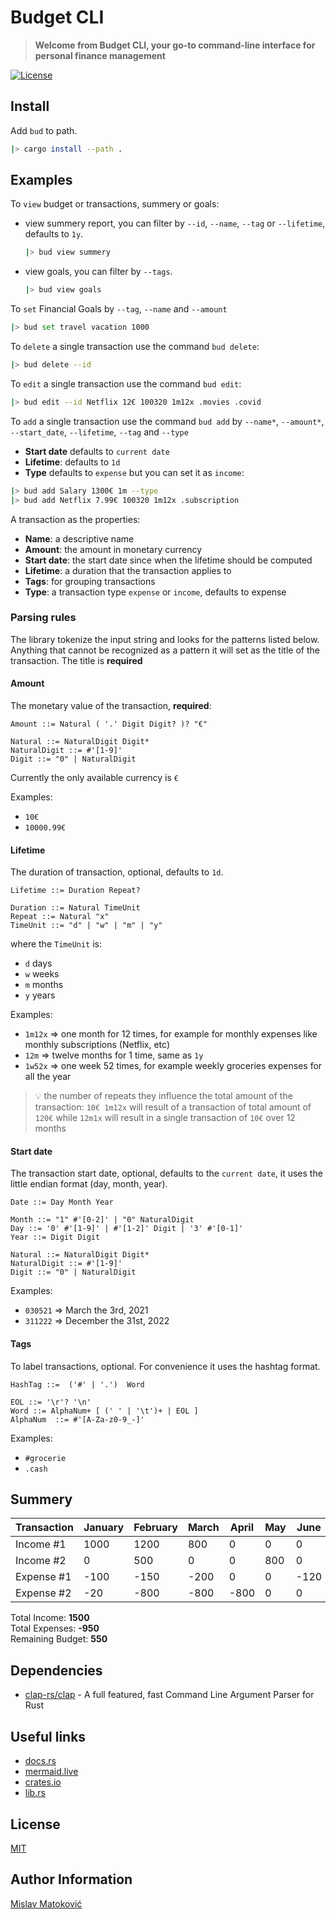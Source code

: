 # Budget CLI

> **Welcome from Budget CLI, your go-to command-line interface for personal finance management**

[![License](https://img.shields.io/badge/license-MIT-blue?style=flat-square)](LICENSE-MIT)

## Install

Add `bud` to path.

```Bash
|> cargo install --path .
```

## Examples

To `view` budget or transactions, summery or goals:

* view summery report, you can filter by `--id`, `--name`, `--tag` or `--lifetime`, defaults to `1y`.

    ```Bash
    |> bud view summery
    ```

* view goals, you can filter by `--tags`.

    ```Bash
    |> bud view goals 
    ```

To `set` Financial Goals by `--tag`, `--name` and `--amount`

```Bash
|> bud set travel vacation 1000
```

To `delete` a single transaction use the command `bud delete`:

```Bash
|> bud delete --id
```

To `edit` a single transaction use the command `bud edit`:

```Bash
|> bud edit --id Netflix 12€ 100320 1m12x .movies .covid
```

To `add` a single transaction use the command `bud add` by `--name*`, `--amount*`, `--start_date`, `--lifetime`, `--tag` and `--type`

* **Start date** defaults to `current date`
* **Lifetime**: defaults to `1d`
* **Type** defaults to `expense` but you can set it as `income`:

```Bash
|> bud add Salary 1300€ 1m --type
|> bud add Netflix 7.99€ 100320 1m12x .subscription
```

A transaction as the properties:

* **Name**: a descriptive name
* **Amount**: the amount in monetary currency
* **Start date**: the start date since when the lifetime should be computed
* **Lifetime**: a duration that the transaction applies to
* **Tags**: for grouping transactions
* **Type**: a transaction type `expense` or `income`, defaults to expense

### Parsing rules

The library tokenize the input string and looks for the patterns listed below. Anything that cannot be recognized as a pattern it will set as the title of the transaction. The title is **required**

#### Amount

The monetary value of the transaction, **required**:

```EBNF
Amount ::= Natural ( '.' Digit Digit? )? "€" 

Natural ::= NaturalDigit Digit*
NaturalDigit ::= #'[1-9]'
Digit ::= "0" | NaturalDigit 
```

Currently the only available currency is `€`

Examples:

* `10€`
* `10000.99€`

#### Lifetime

The duration of transaction, optional, defaults to `1d`.

```EBNF
Lifetime ::= Duration Repeat?

Duration ::= Natural TimeUnit
Repeat ::= Natural "x"
TimeUnit ::= "d" | "w" | "m" | "y"
```

where the `TimeUnit` is:

* `d` days
* `w` weeks
* `m` months
* `y` years

Examples:

* `1m12x` => one month for 12 times, for example for monthly expenses like monthly subscriptions (Netflix, etc)
* `12m` => twelve months for 1 time, same as `1y`
* `1w52x` => one week 52 times, for example weekly groceries expenses for all the year

> 💡 the number of repeats they influence the total amount of the transaction: `10€ 1m12x` will result of a transaction of total amount of `120€` while `12m1x` will result in a single transaction of `10€` over 12 months

#### Start date

The transaction start date, optional, defaults to the `current date`, it uses the little endian format (day, month, year).

```EBNF
Date ::= Day Month Year

Month ::= "1" #'[0-2]' | "0" NaturalDigit
Day ::= '0' #'[1-9]' | #'[1-2]' Digit | '3' #'[0-1]'
Year ::= Digit Digit

Natural ::= NaturalDigit Digit*
NaturalDigit ::= #'[1-9]'
Digit ::= "0" | NaturalDigit 
```

Examples:

* `030521` => March the 3rd, 2021
* `311222` => December the 31st, 2022

#### Tags

To label transactions, optional. For convenience it uses the hashtag format.

```EBNF
HashTag ::=  ('#' | '.')  Word

EOL ::= '\r'? '\n' 
Word ::= AlphaNum+ [ (' ' | '\t')+ | EOL ]
AlphaNum  ::= #'[A-Za-z0-9_-]'
```

Examples:

* `#grocerie`
* `.cash`

## Summery

| Transaction  | January  | February | March | April | May | June | July | August | September | October | November | December | Total |
|--------------|----------|----------|-------|-------|-----|------|------|--------|-----------|---------|----------|----------|-------|
| Income #1    | 1000     | 1200     | 800   | 0     | 0   | 0    | 0    | 1500   | 900       | 1100    | 1300     | 1000     |   0   |
| Income #2    | 0        | 500      | 0     | 0     | 800 | 0    | 0    | 0      | 0         | 0       | 0        | 0        |   0   |
| Expense #1   | -100     | -150     | -200  | 0     | 0   | -120 | 0    | -180   | 0         | -150    | -200     | 0        |   0   |
| Expense #2   | -20      | -800     | -800  | -800  | 0   | 0    | -900 | 0      | -1000     | 0       | 0        | -800     |   0   |

Total Income: **1500**  
Total Expenses: **-950**  
Remaining Budget: **550**

## Dependencies

* [clap-rs/clap](https://github.com/clap-rs/clap) - A full featured, fast Command Line Argument Parser for Rust

## Useful links

* [docs.rs](https://docs.rs/)
* [mermaid.live](https://mermaid.live/edit)
* [crates.io](https://crates.io/)
* [lib.rs](https://lib.rs/)

## License

[MIT](LICENSE)

## Author Information

[Mislav Matoković](https://github.com/mmatokovic)
